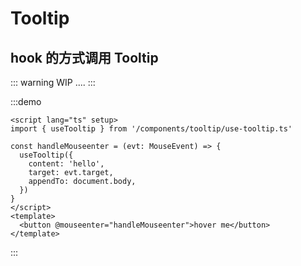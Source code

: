 # Tooltip

## hook 的方式调用 Tooltip

::: warning
WIP ....
:::

:::demo

```vue
<script lang="ts" setup>
import { useTooltip } from '/components/tooltip/use-tooltip.ts'

const handleMouseenter = (evt: MouseEvent) => {
  useTooltip({
    content: 'hello',
    target: evt.target,
    appendTo: document.body,
  })
}
</script>
<template>
  <button @mouseenter="handleMouseenter">hover me</button>
</template>
```

:::
